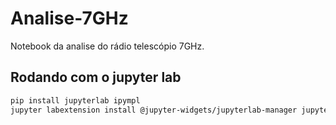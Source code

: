 # Analise-7GHz

Notebook da analise do rádio telescópio 7GHz.

## Rodando com o jupyter lab

```bash
pip install jupyterlab ipympl
jupyter labextension install @jupyter-widgets/jupyterlab-manager jupyter-matplotlib
```
